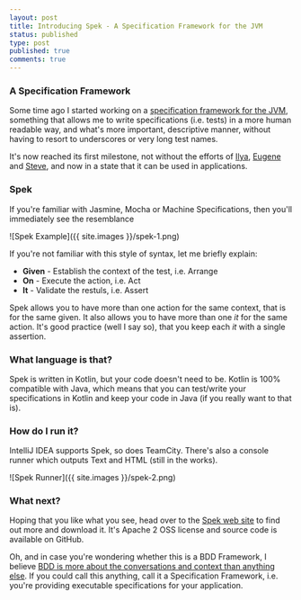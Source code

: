 ```yaml
---
layout: post
title: Introducing Spek - A Specification Framework for the JVM
status: published
type: post
published: true
comments: true
---
```


### A Specification Framework

Some time ago I started working on a [specification framework for the JVM](http://jetbrains.github.io/spek), something that allows me to write specifications (i.e. tests) in a more
human readable way, and what's more important, descriptive manner, without having to resort to underscores or very long test names.

It's now reached its first milestone, not without the efforts of [Ilya](http://twitter.com/orangy), [Eugene](http://twitter.com/jonyzzz) and [Steve](https://plus.google.com/111179551284404865949/about), and now
in a state that it can be used in applications.

### Spek

If you're familiar with Jasmine, Mocha or Machine Specifications, then you'll immediately see the resemblance

![Spek Example]({{ site.images }}/spek-1.png)

If you're not familiar with this style of syntax, let me briefly explain:

* **Given** - Establish the context of the test, i.e. Arrange
* **On** - Execute the action, i.e. Act
* **It** - Validate the restuls, i.e. Assert


Spek allows you to have more than one action for the same context, that is for the same given. It also allows you to have more than one *it* for the same
action. It's good practice (well I say so), that you keep each *it* with a single assertion.

### What language is that?

Spek is written in Kotlin, but your code doesn't need to be. Kotlin is 100% compatible with Java, which means that you can test/write your specifications in Kotlin
and keep your code in Java (if you really want to that is).

### How do I run it?

IntelliJ IDEA supports Spek, so does TeamCity. There's also a console runner which outputs Text and HTML (still in the works).

![Spek Runner]({{ site.images }}/spek-2.png)

### What next?

Hoping that you like what you see, head over to the [Spek web site](http://jetbrains.github.io/spek) to find out more and download it. It's Apache 2 OSS license
and source code is available on GitHub.

Oh, and in case you're wondering whether this is a BDD Framework, I believe [BDD is more about the conversations and context than anything else](http://hadihariri.com/2012/04/11/what-bdd-has-taught-me/). If
you could call this anything, call it a Specification Framework, i.e. you're providing executable specifications for your application.













